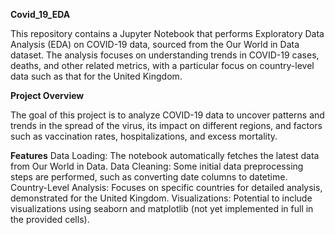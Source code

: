 **Covid_19_EDA**

This repository contains a Jupyter Notebook that performs Exploratory Data Analysis (EDA) on COVID-19 data, sourced from the Our World in Data dataset. The analysis focuses on understanding trends in COVID-19 cases, deaths, and other related metrics, with a particular focus on country-level data such as that for the United Kingdom.

**Project Overview**

The goal of this project is to analyze COVID-19 data to uncover patterns and trends in the spread of the virus, its impact on different regions, and factors such as vaccination rates, hospitalizations, and excess mortality.

**Features**
Data Loading: The notebook automatically fetches the latest data from Our World in Data.
Data Cleaning: Some initial data preprocessing steps are performed, such as converting date columns to datetime.
Country-Level Analysis: Focuses on specific countries for detailed analysis, demonstrated for the United Kingdom.
Visualizations: Potential to include visualizations using seaborn and matplotlib (not yet implemented in full in the provided cells).
